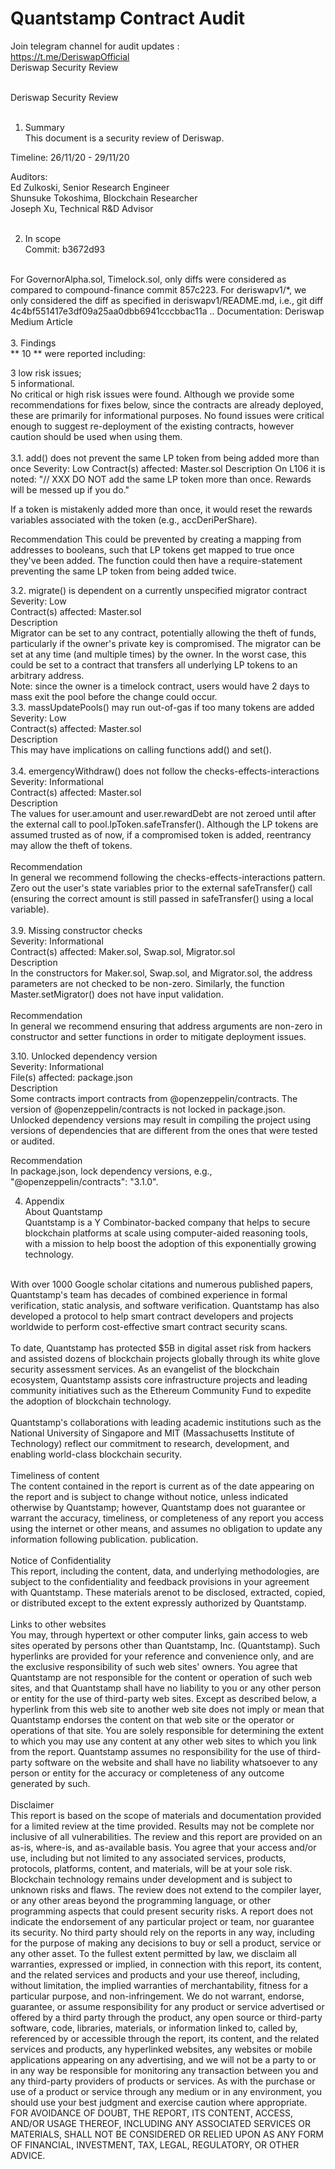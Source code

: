 # Quantstamp Contract Audit

Join telegram channel for audit updates : <br>
https://t.me/DeriswapOfficial
<br>
Deriswap Security Review<br>
<br>

Deriswap Security Review<br>
<br>
1. Summary<br>
This document is a security review of Deriswap.<br>

Timeline: 26/11/20 - 29/11/20<br>

Auditors:<br>
Ed Zulkoski, Senior Research Engineer<br>
Shunsuke Tokoshima, Blockchain Researcher<br>
Joseph Xu, Technical R&D Advisor<br>
<br>

2. In scope<br>
Commit: b3672d93<br>
<br>
For GovernorAlpha.sol, Timelock.sol, only diffs were considered as compared to compound-finance commit 857c223.
For deriswapv1/*, we only considered the diff as specified in deriswapv1/README.md, i.e., git diff 4c4bf551417e3df09a25aa0dbb6941cccbbac11a ..
Documentation: Deriswap Medium Article<br>
<br>
3. Findings<br>
** 10 ** were reported including:<br>

3 low risk issues;<br>
5 informational.<br>
No critical or high risk issues were found. Although we provide some recommendations for fixes below, since the contracts are already deployed, these are primarily for informational purposes. No found issues were critical enough to suggest re-deployment of the existing contracts, however caution should be used when using them.<br>
<br>
3.1. add() does not prevent the same LP token from being added more than once
Severity: Low
Contract(s) affected: Master.sol
Description
On L106 it is noted: "// XXX DO NOT add the same LP token more than once. Rewards will be messed up if you do."

If a token is mistakenly added more than once, it would reset the rewards variables associated with the token (e.g., accDeriPerShare).

Recommendation
This could be prevented by creating a mapping from addresses to booleans, such that LP tokens get mapped to true once they've been added. The function could then have a require-statement preventing the same LP token from being added twice.

3.2. migrate() is dependent on a currently unspecified migrator contract<br>
Severity: Low<br>
Contract(s) affected: Master.sol<br>
Description<br>
Migrator can be set to any contract, potentially allowing the theft of funds, particularly if the owner's private key is compromised. The migrator can be set at any time (and multiple times) by the owner. In the worst case, this could be set to a contract that transfers all underlying LP tokens to an arbitrary address.
<br>
Note: since the owner is a timelock contract, users would have 2 days to mass exit the pool before the change could occur.
<br>
3.3. massUpdatePools() may run out-of-gas if too many tokens are added<br>
Severity: Low<br>
Contract(s) affected: Master.sol<br>
Description<br>
This may have implications on calling functions add() and set().<br>
<br>
3.4. emergencyWithdraw() does not follow the checks-effects-interactions<br>
Severity: Informational<br>
Contract(s) affected: Master.sol<br>
Description<br>
The values for user.amount and user.rewardDebt are not zeroed until after the external call to pool.lpToken.safeTransfer(). Although the LP tokens are assumed trusted as of now, if a compromised token is added, reentrancy may allow the theft of tokens.<br>
<br>
Recommendation<br>
In general we recommend following the checks-effects-interactions pattern. Zero out the user's state variables prior to the external safeTransfer() call (ensuring the correct amount is still passed in safeTransfer() using a local variable).<br>
<br>
3.9. Missing constructor checks<br>
Severity: Informational<br>
Contract(s) affected: Maker.sol, Swap.sol, Migrator.sol<br>
Description<br>
In the constructors for Maker.sol, Swap.sol, and Migrator.sol, the address parameters are not checked to be non-zero. Similarly, the function Master.setMigrator() does not have input validation.<br>
<br>
Recommendation<br>
In general we recommend ensuring that address arguments are non-zero in constructor and setter functions in order to mitigate deployment issues.<br>

3.10. Unlocked dependency version<br>
Severity: Informational<br>
File(s) affected: package.json<br>
Description<br>
Some contracts import contracts from @openzeppelin/contracts. The version of @openzeppelin/contracts is not locked in package.json. Unlocked dependency versions may result in compiling the project using versions of dependencies that are different from the ones that were tested or audited.<br>

Recommendation<br>
In package.json, lock dependency versions, e.g., "@openzeppelin/contracts": "3.1.0".<br>

4. Appendix<br>
About Quantstamp<br>
Quantstamp is a Y Combinator-backed company that helps to secure blockchain platforms at scale using computer-aided reasoning tools, with a mission to help boost the adoption of this exponentially growing technology.<br>
<br>
With over 1000 Google scholar citations and numerous published papers, Quantstamp's team has decades of combined experience in formal verification, static analysis, and software verification. Quantstamp has also developed a protocol to help smart contract developers and projects worldwide to perform cost-effective smart contract security scans.<br>
<br>
To date, Quantstamp has protected $5B in digital asset risk from hackers and assisted dozens of blockchain projects globally through its white glove security assessment services. As an evangelist of the blockchain ecosystem, Quantstamp assists core infrastructure projects and leading community initiatives such as the Ethereum Community Fund to expedite the adoption of blockchain technology.<br>
<br>
Quantstamp's collaborations with leading academic institutions such as the National University of Singapore and MIT (Massachusetts Institute of Technology) reflect our commitment to research, development, and enabling world-class blockchain security.<br>
<br>
Timeliness of content<br>
The content contained in the report is current as of the date appearing on the report and is subject to change without notice, unless indicated otherwise by Quantstamp; however, Quantstamp does not guarantee or warrant the accuracy, timeliness, or completeness of any report you access using the internet or other means, and assumes no obligation to update any information following publication. publication.<br>
<br>
Notice of Confidentiality<br>
This report, including the content, data, and underlying methodologies, are subject to the confidentiality and feedback provisions in your agreement with Quantstamp. These materials arenot to be disclosed, extracted, copied, or distributed except to the extent expressly authorized by Quantstamp.<br>
<br>
Links to other websites<br>
You may, through hypertext or other computer links, gain access to web sites operated by persons other than Quantstamp, Inc. (Quantstamp). Such hyperlinks are provided for your reference and convenience only, and are the exclusive responsibility of such web sites' owners. You agree that Quantstamp are not responsible for the content or operation of such web sites, and that Quantstamp shall have no liability to you or any other person or entity for the use of third-party web sites. Except as described below, a hyperlink from this web site to another web site does not imply or mean that Quantstamp endorses the content on that web site or the operator or operations of that site. You are solely responsible for determining the extent to which you may use any content at any other web sites to which you link from the report. Quantstamp assumes no responsibility for the use of third-party software on the website and shall have no liability whatsoever to any person or entity for the accuracy or completeness of any outcome generated by such.<br>
<br>
Disclaimer<br>
This report is based on the scope of materials and documentation provided for a limited review at the time provided. Results may not be complete nor inclusive of all vulnerabilities. The review and this report are provided on an as-is, where-is, and as-available basis. You agree that your access and/or use, including but not limited to any associated services, products, protocols, platforms, content, and materials, will be at your sole risk. Blockchain technology remains under development and is subject to unknown risks and flaws. The review does not extend to the compiler layer, or any other areas beyond the programming language, or other programming aspects that could present security risks. A report does not indicate the endorsement of any particular project or team, nor guarantee its security. No third party should rely on the reports in any way, including for the purpose of making any decisions to buy or sell a product, service or any other asset. To the fullest extent permitted by law, we disclaim all warranties, expressed or implied, in connection with this report, its content, and the related services and products and your use thereof, including, without limitation, the implied warranties of merchantability, fitness for a particular purpose, and non-infringement. We do not warrant, endorse, guarantee, or assume responsibility for any product or service advertised or offered by a third party through the product, any open source or third-party software, code, libraries, materials, or information linked to, called by, referenced by or accessible through the report, its content, and the related services and products, any hyperlinked websites, any websites or mobile applications appearing on any advertising, and we will not be a party to or in any way be responsible for monitoring any transaction between you and any third-party providers of products or services. As with the purchase or use of a product or service through any medium or in any environment, you should use your best judgment and exercise caution where appropriate. FOR AVOIDANCE OF DOUBT, THE REPORT, ITS CONTENT, ACCESS, AND/OR USAGE THEREOF, INCLUDING ANY ASSOCIATED SERVICES OR MATERIALS, SHALL NOT BE CONSIDERED OR RELIED UPON AS ANY FORM OF FINANCIAL, INVESTMENT, TAX, LEGAL, REGULATORY, OR OTHER ADVICE.
